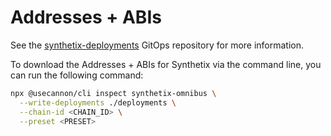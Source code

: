 # Addresses + ABIs

See the [synthetix-deployments](https://github.com/synthetixio/synthetix-deployments) GitOps repository for more information.

To download the Addresses + ABIs for Synthetix via the command line, you can run the following command:

```sh
npx @usecannon/cli inspect synthetix-omnibus \
  --write-deployments ./deployments \
  --chain-id <CHAIN_ID> \
  --preset <PRESET>
```
